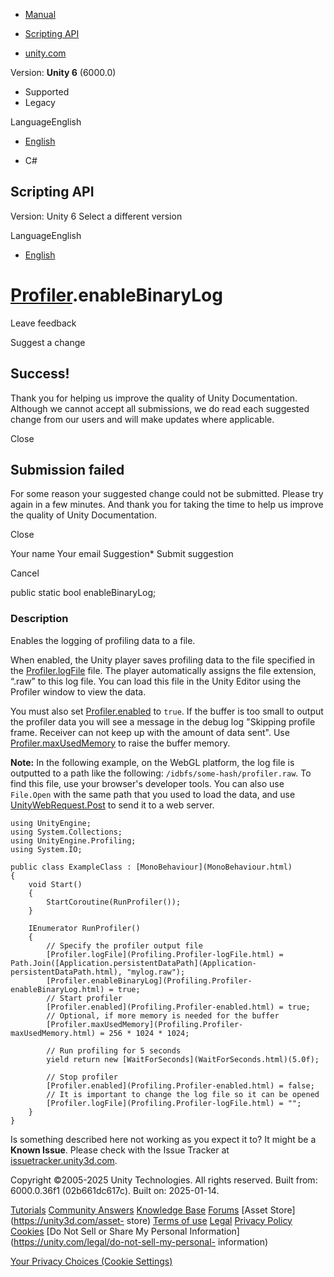 [ ]()

  * [Manual](../Manual/index.html)
  * [Scripting API](../ScriptReference/index.html)

  * [unity.com](https://unity.com/)

Version: **Unity 6** (6000.0)

  * Supported
  * Legacy

LanguageEnglish

  * [English]()

  * C#

[ ](https://docs.unity3d.com)

## Scripting API

Version: Unity 6 Select a different version

LanguageEnglish

  * [English]()

#  [Profiler](Profiling.Profiler.html).enableBinaryLog

Leave feedback

Suggest a change

## Success!

Thank you for helping us improve the quality of Unity Documentation. Although
we cannot accept all submissions, we do read each suggested change from our
users and will make updates where applicable.

Close

## Submission failed

For some reason your suggested change could not be submitted. Please <a>try
again</a> in a few minutes. And thank you for taking the time to help us
improve the quality of Unity Documentation.

Close

Your name Your email Suggestion* Submit suggestion

Cancel

[ ]()

public static bool enableBinaryLog;

### Description

Enables the logging of profiling data to a file.

When enabled, the Unity player saves profiling data to the file specified in
the [Profiler.logFile](Profiling.Profiler-logFile.html) file. The player
automatically assigns the file extension, “.raw” to this log file. You can
load this file in the Unity Editor using the Profiler window to view the data.  
  
You must also set [Profiler.enabled](Profiling.Profiler-enabled.html) to
`true`. If the buffer is too small to output the profiler data you will see a
message in the debug log "Skipping profile frame. Receiver can not keep up
with the amount of data sent". Use
[Profiler.maxUsedMemory](Profiling.Profiler-maxUsedMemory.html) to raise the
buffer memory.  
  
**Note:** In the following example, on the WebGL platform, the log file is
outputted to a path like the following: `/idbfs/some-hash/profiler.raw`. To
find this file, use your browser's developer tools. You can also use
`File.Open` with the same path that you used to load the data, and use
[UnityWebRequest.Post](Networking.UnityWebRequest.Post.html) to send it to a
web server.

    
    
    using UnityEngine;
    using System.Collections;
    using UnityEngine.Profiling;
    using System.IO;  
      
    public class ExampleClass : [MonoBehaviour](MonoBehaviour.html)
    {
        void Start()
        {
            StartCoroutine(RunProfiler());
        }  
      
        IEnumerator RunProfiler()
        {
            // Specify the profiler output file
            [Profiler.logFile](Profiling.Profiler-logFile.html) = Path.Join([Application.persistentDataPath](Application-persistentDataPath.html), "mylog.raw");
            [Profiler.enableBinaryLog](Profiling.Profiler-enableBinaryLog.html) = true;
            // Start profiler
            [Profiler.enabled](Profiling.Profiler-enabled.html) = true;
            // Optional, if more memory is needed for the buffer
            [Profiler.maxUsedMemory](Profiling.Profiler-maxUsedMemory.html) = 256 * 1024 * 1024;  
      
            // Run profiling for 5 seconds
            yield return new [WaitForSeconds](WaitForSeconds.html)(5.0f);  
      
            // Stop profiler
            [Profiler.enabled](Profiling.Profiler-enabled.html) = false;
            // It is important to change the log file so it can be opened
            [Profiler.logFile](Profiling.Profiler-logFile.html) = "";
        }
    }
    

Is something described here not working as you expect it to? It might be a
**Known Issue**. Please check with the Issue Tracker at
[issuetracker.unity3d.com](https://issuetracker.unity3d.com).

Copyright ©2005-2025 Unity Technologies. All rights reserved. Built from:
6000.0.36f1 (02b661dc617c). Built on: 2025-01-14.

[Tutorials](https://unity3d.com/learn) [Community
Answers](https://answers.unity3d.com) [Knowledge
Base](https://support.unity3d.com/hc/en-us)
[Forums](https://forum.unity3d.com) [Asset Store](https://unity3d.com/asset-
store) [Terms of use](https://docs.unity3d.com/Manual/TermsOfUse.html)
[Legal](https://unity.com/legal) [Privacy
Policy](https://unity.com/legal/privacy-policy)
[Cookies](https://unity.com/legal/cookie-policy) [Do Not Sell or Share My
Personal Information](https://unity.com/legal/do-not-sell-my-personal-
information)

[Your Privacy Choices (Cookie Settings)](javascript:void\(0\);)

